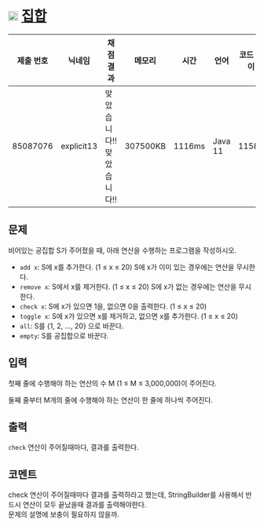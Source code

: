 # <img width="20px"  src="https://d2gd6pc034wcta.cloudfront.net/tier/6.svg" class="solvedac-tier"> [집합](https://www.acmicpc.net/problem/11723) 

| 제출 번호 | 닉네임 | 채점 결과 | 메모리 | 시간 | 언어 | 코드 길이 |
|---|---|---|---|---|---|---|
|85087076| explicit13|맞았습니다!! 맞았습니다!!|307500KB|1116ms|Java 11|1158B|

## 문제
<p>비어있는 공집합 S가 주어졌을 때, 아래 연산을 수행하는 프로그램을 작성하시오.</p>

<ul>
	<li><code>add x</code>: S에 x를 추가한다. (1 ≤ x ≤ 20) S에 x가 이미 있는 경우에는 연산을 무시한다.</li>
	<li><code>remove x</code>: S에서 x를 제거한다. (1 ≤ x ≤ 20) S에 x가 없는 경우에는 연산을 무시한다.</li>
	<li><code>check x</code>: S에 x가 있으면 1을, 없으면 0을 출력한다. (1 ≤ x ≤ 20)</li>
	<li><code>toggle x</code>: S에 x가 있으면 x를 제거하고, 없으면 x를 추가한다. (1 ≤ x ≤ 20)</li>
	<li><code>all</code>: S를 {1, 2, ..., 20} 으로 바꾼다.</li>
	<li><code>empty</code>: S를 공집합으로 바꾼다.</li>
</ul>

## 입력
<p>첫째 줄에 수행해야 하는 연산의 수 M (1 ≤ M ≤ 3,000,000)이 주어진다.</p>

<p>둘째 줄부터 M개의 줄에 수행해야 하는 연산이 한 줄에 하나씩 주어진다.</p>

## 출력
<p><code>check</code> 연산이 주어질때마다, 결과를 출력한다.</p>

## 코멘트
<p>check 연산이 주어질때마다 결과를 출력하라고 했는데, StringBuilder를 사용해서 반드시 연산이 모두 끝났을때 결과를 출력해야한다.<br>
문제의 설명에 보충이 필요하지 않을까.</p>
